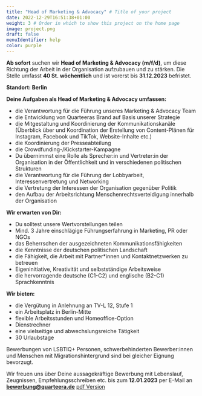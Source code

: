 ```yaml
---
title: "Head of Marketing & Advocacy" # Title of your project
date: 2022-12-29T16:51:38+01:00
weight: 3 # Order in which to show this project on the home page
image: project.png
draft: false
menuIdentifier: help
color: purple
---
```


**Ab sofort** suchen wir **Head of Marketing & Advocacy (m/f/d)**, um diese Richtung der Arbeit in der Organisation aufzubauen und zu stärken. Die Stelle umfasst **40 St. wöchentlich** und ist vorerst bis **31.12.2023** befristet.

**Standort: Berlin**

**Deine Aufgaben als Head of Marketing & Advocacy umfassen:**

- die Verantwortung für die Führung unseres Marketing & Advocacy Team
- die Entwicklung von Quarteeras Brand auf Basis unserer Strategie
- die Mitgestaltung und Koordinierung der Kommunikationskanäle (Überblick über und Koordination der Erstellung von Content-Plänen für Instagram, Facebook und TikTok, Website-Inhalte etc.)
- die Koordinierung der Presseabteilung
- die Crowdfunding-/Kickstarter-Kampagne
- Du übernimmst eine Rolle als Sprecher:in und Vertreter:in der Organisation in der Öffentlichkeit und in verschiedenen politischen Strukturen
- die Verantwortung für die Führung der Lobbyarbeit, Interessenvertretung und Networking
- die Vertretung der Interessen der Organisation gegenüber Politik
- den Aufbau der Arbeitsrichtung Menschenrechtsverteidigung innerhalb der Organisation

**Wir erwarten von Dir:**

- Du solltest unsere Wertvorstellungen teilen
- Mind. 3 Jahre einschlägige Führungserfahrung in Marketing, PR oder NGOs
- das Beherrschen der ausgezeichneten Kommunikationsfähigkeiten
- die Kenntnisse der deutschen politischen Landschaft
- die Fähigkeit, die Arbeit mit Partner*innen und Kontaktnetzwerken zu betreuen
- Eigeninitiative, Kreativität und selbstständige Arbeitsweise
- die hervorragende deutsche (C1-C2) und englische (B2-C1) Sprachkenntnis

**Wir bieten:**

- die Vergütung in Anlehnung an TV-L 12, Stufe 1
- ein Arbeitsplatz in Berlin-Mitte
- flexible Arbeitsstunden und Homeoffice-Option
- Dienstrechner
- eine vielseitige und abwechslungsreiche Tätigkeit
- 30 Urlaubstage

Bewerbungen von LSBTIQ+ Personen, schwerbehinderten Bewerber:innen und Menschen mit Migrationshintergrund sind bei gleicher Eignung bevorzugt.

Wir freuen uns über Deine aussagekräftige Bewerbung mit Lebenslauf, Zeugnissen, Empfehlungsschreiben etc. bis zum **12.01.2023** per E-Mail an **bewerbung@quarteera.de**
[pdf Version](https://quarteera.de/files/stelle/Head%20of%20Marketing.pdf)